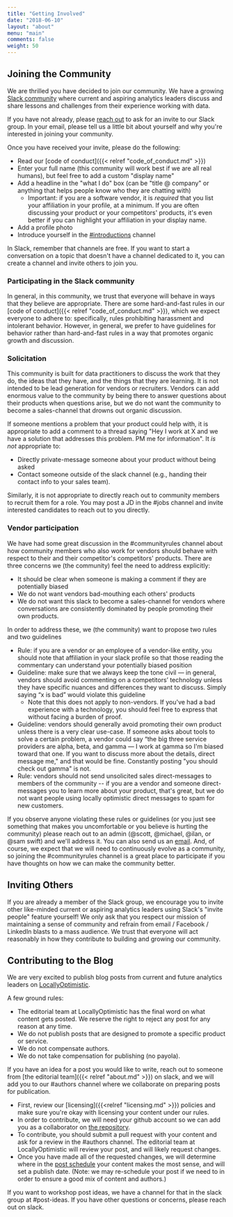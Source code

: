 ```yaml
---
title: "Getting Involved"
date: "2018-06-10"
layout: "about"
menu: "main"
comments: false
weight: 50
---
```


## Joining the Community

We are thrilled you have decided to join our community. We have a growing [Slack community](https://locallyoptimistic.slack.com) where current and aspiring analytics leaders discuss and share lessons and challenges from their experience working with data.

If you have not already, please [reach out](mailto:locally-optimistic-admins@googlegroups.com) to ask for an invite to our Slack group. In your email, please tell us a little bit about yourself and why you're interested in joining your community.

Once you have received your invite, please do the following:

* Read our [code of conduct]({{< relref "code_of_conduct.md" >}})
* Enter your full name (this community will work best if we are all real humans), but feel free to add a custom "display name"
* Add a headline in the "what I do" box (can be "title @ company" or anything that helps people know who they are chatting with)
  * Important: if you are a software vendor, it is _required_ that you list your affiliation in your profile, at a minimum. If you are often discussing your product or your competitors' products, it's even better if you can highlight your affiliation in your display name.
* Add a profile photo
* Introduce yourself in the [#introductions](https://locallyoptimistic.slack.com/messages/CBB4QCX4N) channel

In Slack, remember that channels are free. If you want to start a conversation on a topic that doesn't have a channel dedicated to it, you can create a channel and invite others to join you.

###  Participating in the Slack community

In general, in this community, we trust that everyone will behave in ways that they believe are appropriate. There are some hard-and-fast rules in our [code of conduct]({{< relref "code_of_conduct.md" >}}), which we expect everyone to adhere to: specifically, rules prohibiting harassment and intolerant behavior. However, in general, we prefer to have guidelines for behavior rather than hard-and-fast rules in a way that promotes organic growth and discussion. 

### Solicitation

This community is built for data practitioners to discuss the work that they do, the ideas that they have, and the things that they are learning. It is not intended to be lead generation for vendors or recruiters. Vendors can add enormous value to the community by being there to answer questions about their products when questions arise, but we do not want the community to become a sales-channel that drowns out organic discussion.

If someone mentions a problem that your product could help with, it is appropriate to add a comment to a thread saying "Hey I work at X and we have a solution that addresses this problem. PM me for information". It _*is not*_ appropriate to:

* Directly private-message someone about your product without being asked
* Contact someone outside of the slack channel (e.g., handing their contact info to your sales team). 

Similarly, it is not appropriate to directly reach out to community members to recruit them for a role. You may post a JD in the #jobs channel and invite interested candidates to reach out to you directly.

### Vendor participation

We have had some great discussion in the #communityrules channel about how community members who also work for vendors should behave with respect to their and their competitor's competitors' products. There are three concerns we (the community) feel the need to address explicitly:

* It should be clear when someone is making a comment if they are potentially biased
* We do not want vendors bad-mouthing each others' products
* We do not want this slack to become a sales-channel for vendors where conversations are consistently dominated by people promoting their own products.

In order to address these, we (the community) want to propose two rules and two guidelines

* Rule: if you are a vendor or an employee of a vendor-like entity, you should note that affiliation in your slack profile so that those reading the commentary can understand your potentially biased position
* Guideline: make sure that we always keep the tone civil — in general, vendors should avoid commenting on a competitors’ technology unless they have specific nuances and differences they want to discuss. Simply saying “x is bad” would violate this guideline
  * Note that this does not apply to non-vendors. If you've had a bad experience with a technology, you should feel free to express that without facing a burden of proof.
* Guideline: vendors should generally avoid promoting their own product unless there is a very clear use-case. If someone asks about tools to solve a certain problem, a vendor could say “the big three service providers are alpha, beta, and gamma — I work at gamma so I'm biased toward that one. If you want to discuss more about the details, direct message me," and that would be fine. Constantly posting "you should check out gamma" is not.
* Rule: vendors should not send unsolicited sales direct-messages to members of the community -- if you are a vendor and someone direct-messages you to learn more about your product, that's great, but we do not want people using locally optimistic direct messages to spam for new customers.

If you observe anyone violating these rules or guidelines (or you just see something that makes you uncomfortable or you believe is hurting the community) please reach out to an admin (@scott, @michael, @ilan, or @sam swift) and we'll address it. You can also send us an [email](mailto:locally-optimistic-admins@googlegroups.com). And, of course, we expect that we will need to continuously evolve as a community, so joining the #communityrules channel is a great place to participate if you have thoughts on how we can make the community better.

## Inviting Others

If you are already a member of the Slack group, we encourage you to invite other like-minded current or aspiring analytics leaders using Slack's "invite people" feature yourself! We only ask that you respect our mission of maintaining a sense of community and refrain from email / Facebook / LinkedIn blasts to a mass audience. We trust that everyone will act reasonably in how they contribute to building and growing our community.

## Contributing to the Blog

We are very excited to publish blog posts from current and future analytics leaders on [LocallyOptimistic](https://www.locallyoptimistic.com).

A few ground rules:

* The editorial team at LocallyOptimistic has the final word on what content gets posted. We reserve the right to reject any post for any reason at any time.
* We do not publish posts that are designed to promote a specific product or service.
* We do not compensate authors.
* We do not take compensation for publishing (no payola).

If you have an idea for a post you would like to write, reach out to someone from [the editorial team]({{< relref "about.md" >}}) on slack, and we will add you to our #authors channel where we collaborate on preparing posts for publication. 

* First, review our [licensing]({{<relref "licensing.md" >}}) policies and make sure you're okay with licensing your content under our rules.
* In order to contribute, we will need your github account so we can add you as a collaborator on [the repository](https://github.com/locallyoptimistic/LocallyOptimistic).
* To contribute, you should submit a pull request with your content and ask for a review in the #authors channel. The editorial team at LocallyOptimistic will review your post, and will likely request changes. 
* Once you have made all of the requested changes, we will determine where in the [post schedule](https://github.com/locallyoptimistic/LocallyOptimistic/wiki/Schedule) your content makes the most sense, and will set a publish date. (Note: we may re-schedule your post if we need to in order to ensure a good mix of content and authors.)

If you want to workshop post ideas, we have a channel for that in the slack group at #post-ideas. If you have other questions or concerns, please reach out on slack.
